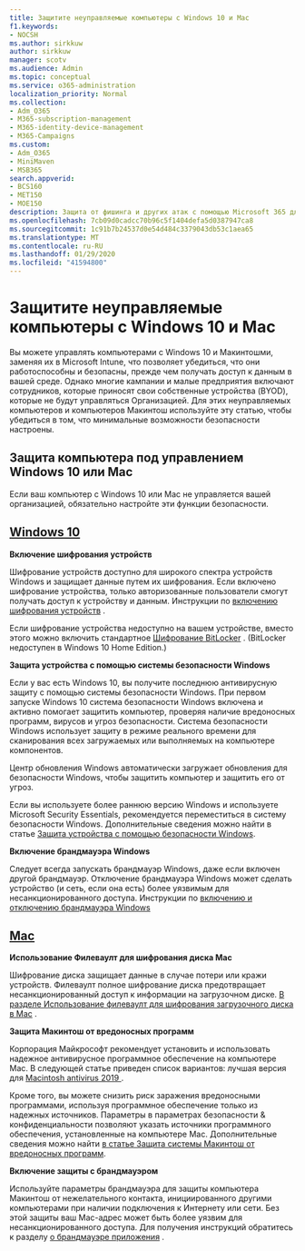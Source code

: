 ```yaml
---
title: Защитите неуправляемые компьютеры с Windows 10 и Mac
f1.keywords:
- NOCSH
ms.author: sirkkuw
author: sirkkuw
manager: scotv
ms.audience: Admin
ms.topic: conceptual
ms.service: o365-administration
localization_priority: Normal
ms.collection:
- Adm_O365
- M365-subscription-management
- M365-identity-device-management
- M365-Campaigns
ms.custom:
- Adm_O365
- MiniMaven
- MSB365
search.appverid:
- BCS160
- MET150
- MOE150
description: Защита от фишинга и других атак с помощью Microsoft 365 для кампаний.
ms.openlocfilehash: 7cb09d0cadcc70b96c5f1404defa5d0387947ca8
ms.sourcegitcommit: 1c91b7b24537d0e54d484c3379043db53c1aea65
ms.translationtype: MT
ms.contentlocale: ru-RU
ms.lasthandoff: 01/29/2020
ms.locfileid: "41594800"
---
```

# <a name="protect-unmanaged-windows-10-pcs-and-macs"></a>Защитите неуправляемые компьютеры с Windows 10 и Mac

Вы можете управлять компьютерами с Windows 10 и Макинтошми, заменяя их в Microsoft Intune, что позволяет убедиться, что они работоспособны и безопасны, прежде чем получать доступ к данным в вашей среде. Однако многие кампании и малые предприятия включают сотрудников, которые приносят свои собственные устройства (BYOD), которые не будут управляться Организацией. Для этих неуправляемых компьютеров и компьютеров Макинтош используйте эту статью, чтобы убедиться в том, что минимальные возможности безопасности настроены. 

<!--A Windows 10 PC is considered managed after you have completed the following two steps:

1. You (or the admin) set up device and data protection policies in the [setup  wizard](../business/set-up.md).

2. You have [connected your computer to Azure Active Directory](../business/set-up-windows-devices.md) and use your Microsoft 365 Business username and password to sign in.
3. --> 

## <a name="protect-a-computer-running-windows-10-or-a-mac"></a>Защита компьютера под управлением Windows 10 или Mac

<!--If you have a PC that is running Windows 10 that is not connected to Microsoft 365 Business, or a Mac, the Microsoft 365 Business protections do not apply to it, but here are some things you can do to keep your data secure on these devices as well:
-->
Если ваш компьютер с Windows 10 или Mac не управляется вашей организацией, обязательно настройте эти функции безопасности.

## <a name="windows-10tabwindows10"></a>[Windows 10](#tab/Windows10)
**Включение шифрования устройств**<p>

Шифрование устройств доступно для широкого спектра устройств Windows и защищает данные путем их шифрования. Если включено шифрование устройства, только авторизованные пользователи смогут получать доступ к устройству и данным. Инструкции по [включению шифрования устройств](https://support.microsoft.com/help/4028713/windows-10-turn-on-device-encryption) .

 Если шифрование устройства недоступно на вашем устройстве, вместо этого можно включить стандартное [Шифрование BitLocker](https://support.microsoft.com/help/4028713/windows-10-turn-on-device-encryption) . (BitLocker недоступен в Windows 10 Home Edition.) 


**Защита устройства с помощью системы безопасности Windows**<p>
Если у вас есть Windows 10, вы получите последнюю антивирусную защиту с помощью системы безопасности Windows. При первом запуске Windows 10 система безопасности Windows включена и активно помогает защитить компьютер, проверяя наличие вредоносных программ, вирусов и угроз безопасности. Система безопасности Windows использует защиту в режиме реального времени для сканирования всех загружаемых или выполняемых на компьютере компонентов.

Центр обновления Windows автоматически загружает обновления для безопасности Windows, чтобы защитить компьютер и защитить его от угроз.

Если вы используете более раннюю версию Windows и используете Microsoft Security Essentials, рекомендуется переместиться в систему безопасности Windows. Дополнительные сведения можно найти в статье [Защита устройства с помощью безопасности Windows](https://support.microsoft.com/help/17464/windows-10-help-protect-my-device-with-windows-security).

**Включение брандмауэра Windows**<p>
Следует всегда запускать брандмауэр Windows, даже если включен другой брандмауэр. Отключение брандмауэра Windows может сделать устройство (и сеть, если она есть) более уязвимым для несанкционированного доступа. Инструкции по [включению и отключению брандмауэра Windows](https://support.microsoft.com/help/4028544/windows-10-turn-windows-defender-firewall-on-or-off)

## <a name="mactabmac"></a>[Mac](#tab/Mac)
**Использование Филеваулт для шифрования диска Mac**<p>
Шифрование диска защищает данные в случае потери или кражи устройств. Филеваулт полное шифрование диска предотвращает несанкционированный доступ к информации на загрузочном диске. [В разделе Использование филеваулт для шифрования загрузочного диска в Mac](https://support.apple.com/HT204837) .

**Защита Макинтош от вредоносных программ**<p>
Корпорация Майкрософт рекомендует установить и использовать надежное антивирусное программное обеспечение на компьютере Mac. В следующей статье приведен список вариантов: лучшая версия для [Macintosh antivirus 2019 ](https://www.macworld.co.uk/feature/mac-software/mac-antivirus-3672182/).

Кроме того, вы можете снизить риск заражения вредоносными программами, используя программное обеспечение только из надежных источников. Параметры в параметрах безопасности & конфиденциальности позволяют указать источники программного обеспечения, установленные на компьютере Mac. Дополнительные сведения можно найти [в статье Защита системы Макинтош от вредоносных программ](https://support.apple.com/kb/PH25087).

**Включение защиты с брандмауэром**<p>
Используйте параметры брандмауэра для защиты компьютера Макинтош от нежелательного контакта, инициированного другими компьютерами при наличии подключения к Интернету или сети. Без этой защиты ваш Mac-адрес может быть более уязвим для несанкционированного доступа. Для получения инструкций обратитесь к разделу [о брандмауэре приложения](https://support.apple.com/HT201642) .
